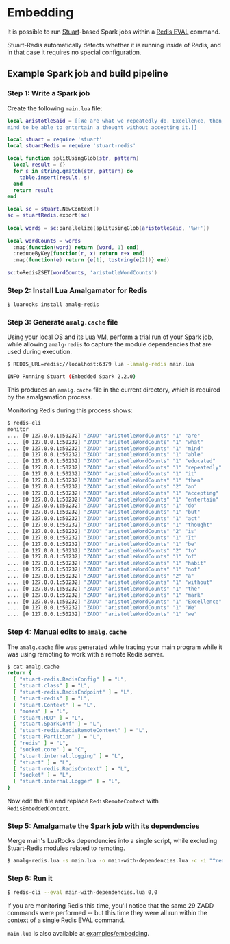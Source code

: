 # Embedding

It is possible to run [Stuart](https://github.com/BixData/stuart)-based Spark jobs within a [Redis EVAL](https://redis.io/commands/eval) command.

Stuart-Redis automatically detects whether it is running inside of Redis, and in that case it requires no special configuration.

## Example Spark job and build pipeline

### Step 1: Write a Spark job

Create the following `main.lua` file:

```lua
local aristotleSaid = [[We are what we repeatedly do. Excellence, then, is not an act, but a habit. It is the mark of an educated
mind to be able to entertain a thought without accepting it.]]

local stuart = require 'stuart'
local stuartRedis = require 'stuart-redis'

local function splitUsingGlob(str, pattern)
  local result = {}
  for s in string.gmatch(str, pattern) do
    table.insert(result, s)
  end
  return result
end

local sc = stuart.NewContext()
sc = stuartRedis.export(sc)
    
local words = sc:parallelize(splitUsingGlob(aristotleSaid, '%w+'))
    
local wordCounts = words
  :map(function(word) return {word, 1} end)
  :reduceByKey(function(r, x) return r+x end)
  :map(function(e) return {e[1], tostring(e[2])} end)
    
sc:toRedisZSET(wordCounts, 'aristotleWordCounts')
```

### Step 2: Install Lua Amalgamator for Redis

```sh
$ luarocks install amalg-redis
```

### Step 3: Generate `amalg.cache` file

Using your local OS and its Lua VM, perform a trial run of your Spark job, while allowing `amalg-redis` to capture the module dependencies that are used during execution.

```sh
$ REDIS_URL=redis://localhost:6379 lua -lamalg-redis main.lua

INFO Running Stuart (Embedded Spark 2.2.0)
```

This produces an `amalg.cache` file in the current directory, which is required by the amalgamation process.

Monitoring Redis during this process shows:

```sh
$ redis-cli
monitor
.... [0 127.0.0.1:50232] "ZADD" "aristotleWordCounts" "1" "are"
.... [0 127.0.0.1:50232] "ZADD" "aristotleWordCounts" "1" "what"
.... [0 127.0.0.1:50232] "ZADD" "aristotleWordCounts" "1" "mind"
.... [0 127.0.0.1:50232] "ZADD" "aristotleWordCounts" "1" "able"
.... [0 127.0.0.1:50232] "ZADD" "aristotleWordCounts" "1" "educated"
.... [0 127.0.0.1:50232] "ZADD" "aristotleWordCounts" "1" "repeatedly"
.... [0 127.0.0.1:50232] "ZADD" "aristotleWordCounts" "1" "it"
.... [0 127.0.0.1:50232] "ZADD" "aristotleWordCounts" "1" "then"
.... [0 127.0.0.1:50232] "ZADD" "aristotleWordCounts" "2" "an"
.... [0 127.0.0.1:50232] "ZADD" "aristotleWordCounts" "1" "accepting"
.... [0 127.0.0.1:50232] "ZADD" "aristotleWordCounts" "1" "entertain"
.... [0 127.0.0.1:50232] "ZADD" "aristotleWordCounts" "1" "do"
.... [0 127.0.0.1:50232] "ZADD" "aristotleWordCounts" "1" "but"
.... [0 127.0.0.1:50232] "ZADD" "aristotleWordCounts" "1" "act"
.... [0 127.0.0.1:50232] "ZADD" "aristotleWordCounts" "1" "thought"
.... [0 127.0.0.1:50232] "ZADD" "aristotleWordCounts" "2" "is"
.... [0 127.0.0.1:50232] "ZADD" "aristotleWordCounts" "1" "It"
.... [0 127.0.0.1:50232] "ZADD" "aristotleWordCounts" "1" "be"
.... [0 127.0.0.1:50232] "ZADD" "aristotleWordCounts" "2" "to"
.... [0 127.0.0.1:50232] "ZADD" "aristotleWordCounts" "1" "of"
.... [0 127.0.0.1:50232] "ZADD" "aristotleWordCounts" "1" "habit"
.... [0 127.0.0.1:50232] "ZADD" "aristotleWordCounts" "1" "not"
.... [0 127.0.0.1:50232] "ZADD" "aristotleWordCounts" "2" "a"
.... [0 127.0.0.1:50232] "ZADD" "aristotleWordCounts" "1" "without"
.... [0 127.0.0.1:50232] "ZADD" "aristotleWordCounts" "1" "the"
.... [0 127.0.0.1:50232] "ZADD" "aristotleWordCounts" "1" "mark"
.... [0 127.0.0.1:50232] "ZADD" "aristotleWordCounts" "1" "Excellence"
.... [0 127.0.0.1:50232] "ZADD" "aristotleWordCounts" "1" "We"
.... [0 127.0.0.1:50232] "ZADD" "aristotleWordCounts" "1" "we"
```

### Step 4: Manual edits to `amalg.cache`

The `amalg.cache` file was generated while tracing your main program while it was using remoting to work with a remote Redis server.

```sh
$ cat amalg.cache
return {
  [ "stuart-redis.RedisConfig" ] = "L",
  [ "stuart.class" ] = "L",
  [ "stuart-redis.RedisEndpoint" ] = "L",
  [ "stuart-redis" ] = "L",
  [ "stuart.Context" ] = "L",
  [ "moses" ] = "L",
  [ "stuart.RDD" ] = "L",
  [ "stuart.SparkConf" ] = "L",
  [ "stuart-redis.RedisRemoteContext" ] = "L",
  [ "stuart.Partition" ] = "L",
  [ "redis" ] = "L",
  [ "socket.core" ] = "C",
  [ "stuart.internal.logging" ] = "L",
  [ "stuart" ] = "L",
  [ "stuart-redis.RedisContext" ] = "L",
  [ "socket" ] = "L",
  [ "stuart.internal.Logger" ] = "L",
}
```

Now edit the file and replace `RedisRemoteContext` with `RedisEmbeddedContext`.

### Step 5: Amalgamate the Spark job with its dependencies

Merge main's LuaRocks dependencies into a single script, while excluding Stuart-Redis modules related to remoting.

```sh
$ amalg-redis.lua -s main.lua -o main-with-dependencies.lua -c -i "^redis$" -i "^socket" -i "RedisConfig$" -i "RedisEndpoint$"
```

### Step 6: Run it

```sh
$ redis-cli --eval main-with-dependencies.lua 0,0
```

If you are monitoring Redis this time, you'll notice that the same 29 ZADD commands were performed -- but this time they were all run within the context of a single Redis EVAL command.

`main.lua` is also available at [examples/embedding](../examples/embedding).

